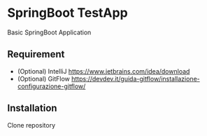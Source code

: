 # SpringBoot TestApp
Basic SpringBoot Application

## Requirement
- (Optional) IntelliJ https://www.jetbrains.com/idea/download
- (Optional) GitFlow https://devdev.it/guida-gitflow/installazione-configurazione-gitflow/

## Installation
Clone repository
